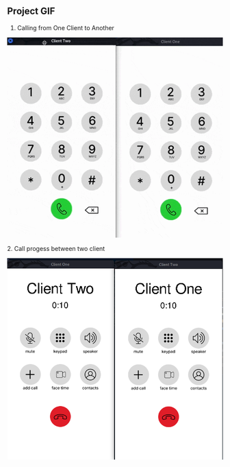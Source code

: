 ## Project GIF

1. Calling from One Client to Another

<p align="center">
    <img src= "./calling.gif">
</p>
2. Call progess between two client

<p align="center">
    <img src = "../screenshots/call-in-progess.png">
</p>
